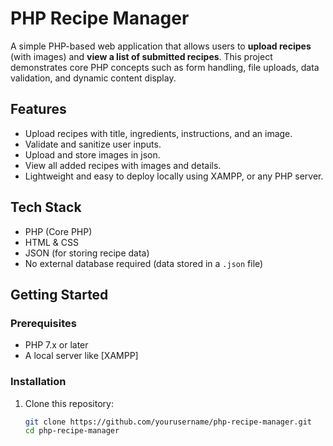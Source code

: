 # PHP Recipe Manager

A simple PHP-based web application that allows users to **upload recipes** (with images) and **view a list of submitted recipes**. This project demonstrates core PHP concepts such as form handling, file uploads, data validation, and dynamic content display.

## Features

- Upload recipes with title, ingredients, instructions, and an image.
- Validate and sanitize user inputs.
- Upload and store images in json.
- View all added recipes with images and details.
- Lightweight and easy to deploy locally using XAMPP, or any PHP server.

## Tech Stack

- PHP (Core PHP)
- HTML & CSS
- JSON (for storing recipe data)
- No external database required (data stored in a `.json` file)

## Getting Started

### Prerequisites

- PHP 7.x or later
- A local server like [XAMPP]

### Installation

1. Clone this repository:
   ```bash
   git clone https://github.com/yourusername/php-recipe-manager.git
   cd php-recipe-manager
